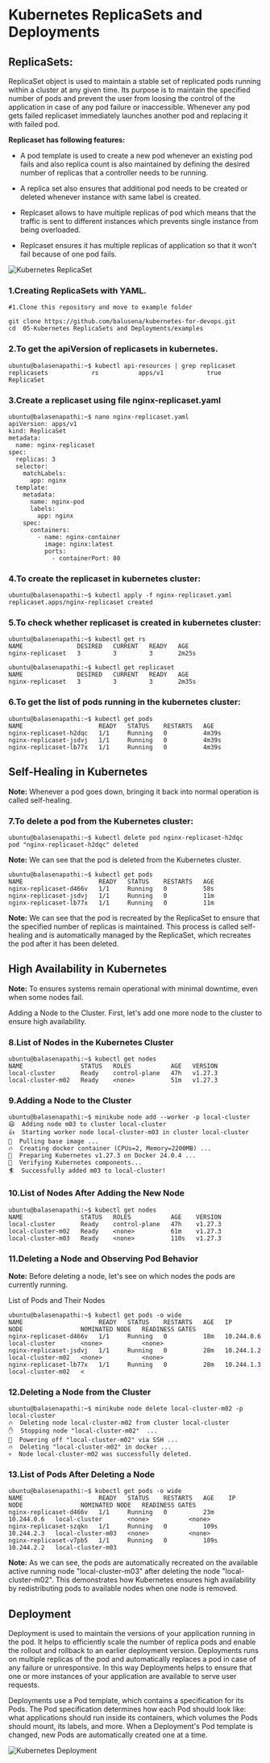 # Kubernetes ReplicaSets and Deployments

## ReplicaSets:
ReplicaSet object is used to maintain a stable set of replicated pods running within a cluster at any given 
time. Its purpose is to maintain the specified number of pods and prevent the user from loosing the control 
of the application in case of any pod failure or inaccessible. Whenever any pod gets failed replicaset 
immediately launches another pod and replacing it with failed pod.

**Replicaset has following features:**

- A pod template is used to create a new pod whenever an existing pod fails and also replica count is also 
  maintained by defining the desired number of replicas that a controller needs to be running.

- A replica set also ensures that additional pod needs to be created or deleted whenever instance with same
  label is created.

- Replcaset allows to have multiple replicas of pod which means that the traffic is sent to different 
  instances which prevents single instance from being overloaded.

- Replcaset ensures it has multiple replicas of application so that it won't fail because of one pod fails.

![Kubernetes ReplicaSet](https://github.com/balusena/kubernetes-for-devops/blob/main/05-Kubernetes%20ReplicaSets%20and%20Deployments/kubernetes_replicaset.png)

### 1.Creating ReplicaSets with YAML.
```
#1.Clone this repository and move to example folder

git clone https://github.com/balusena/kubernetes-for-devops.git
cd  05-Kubernetes ReplicaSets and Deployments/examples
```
### 2.To get the apiVersion of replicasets in kubernetes.
```
ubuntu@balasenapathi:~$ kubectl api-resources | grep replicaset
replicasets            rs           apps/v1            true         ReplicaSet
```
### 3.Create a replicaset using file nginx-replicaset.yaml
```
ubuntu@balasenapathi:~$ nano nginx-replicaset.yaml
apiVersion: apps/v1
kind: ReplicaSet
metadata:
  name: nginx-replicaset
spec:
  replicas: 3
  selector:
    matchLabels:
      app: nginx
  template:
    metadata:
      name: nginx-pod
      labels:
        app: nginx
    spec:
      containers:
        - name: nginx-container
          image: nginx:latest
          ports:
            - containerPort: 80
```
### 4.To create the replicaset in kubernetes cluster:
```
ubuntu@balasenapathi:~$ kubectl apply -f nginx-replicaset.yaml
replicaset.apps/nginx-replicaset created
```
### 5.To check whether replicaset is created in kubernetes cluster:
```
ubuntu@balasenapathi:~$ kubectl get rs
NAME               DESIRED   CURRENT   READY   AGE
nginx-replicaset   3         3         3       2m25s

ubuntu@balasenapathi:~$ kubectl get replicaset
NAME               DESIRED   CURRENT   READY   AGE
nginx-replicaset   3         3         3       2m35s
```
### 6.To get the list of pods running in the kubernetes cluster:
```
ubuntu@balasenapathi:~$ kubectl get pods
NAME                     READY   STATUS    RESTARTS   AGE
nginx-replicaset-h2dqc   1/1     Running   0          4m39s
nginx-replicaset-jsdvj   1/1     Running   0          4m39s
nginx-replicaset-lb77x   1/1     Running   0          4m39s
```
## Self-Healing in Kubernetes

**Note:** Whenever a pod goes down, bringing it back into normal operation is called self-healing.

### 7.To delete a pod from the Kubernetes cluster:
```
ubuntu@balasenapathi:~$ kubectl delete pod nginx-replicaset-h2dqc
pod "nginx-replicaset-h2dqc" deleted
```
**Note:** We can see that the pod is deleted from the Kubernetes cluster.
```
ubuntu@balasenapathi:~$ kubectl get pods
NAME                     READY   STATUS    RESTARTS   AGE
nginx-replicaset-d466v   1/1     Running   0          58s
nginx-replicaset-jsdvj   1/1     Running   0          11m
nginx-replicaset-lb77x   1/1     Running   0          11m
```
**Note:** We can see that the pod is recreated by the ReplicaSet to ensure that the specified number of 
replicas is maintained. This process is called self-healing and is automatically managed by the 
ReplicaSet, which recreates the pod after it has been deleted.

## High Availability in Kubernetes

**Note:** To ensures systems remain operational with minimal downtime, even when some nodes fail.

Adding a Node to the Cluster. First, let's add one more node to the cluster to ensure high availability.

### 8.List of Nodes in the Kubernetes Cluster
```
ubuntu@balasenapathi:~$ kubectl get nodes
NAME                STATUS   ROLES           AGE   VERSION
local-cluster       Ready    control-plane   47h   v1.27.3
local-cluster-m02   Ready    <none>          51m   v1.27.3
```
### 9.Adding a Node to the Cluster
```
ubuntu@balasenapathi:~$ minikube node add --worker -p local-cluster
😄  Adding node m03 to cluster local-cluster
👍  Starting worker node local-cluster-m03 in cluster local-cluster
🚜  Pulling base image ...
🔥  Creating docker container (CPUs=2, Memory=2200MB) ...
🐳  Preparing Kubernetes v1.27.3 on Docker 24.0.4 ...
🔎  Verifying Kubernetes components...
🏄  Successfully added m03 to local-cluster!
```
### 10.List of Nodes After Adding the New Node
```
ubuntu@balasenapathi:~$ kubectl get nodes
NAME                STATUS   ROLES           AGE    VERSION
local-cluster       Ready    control-plane   47h    v1.27.3
local-cluster-m02   Ready    <none>          61m    v1.27.3
local-cluster-m03   Ready    <none>          110s   v1.27.3
```
### 11.Deleting a Node and Observing Pod Behavior

**Note:** Before deleting a node, let's see on which nodes the pods are currently running.

List of Pods and Their Nodes
```
ubuntu@balasenapathi:~$ kubectl get pods -o wide
NAME                     READY   STATUS    RESTARTS   AGE   IP           NODE                NOMINATED NODE   READINESS GATES
nginx-replicaset-d466v   1/1     Running   0          18m   10.244.0.6   local-cluster       <none>           <none>
nginx-replicaset-jsdvj   1/1     Running   0          28m   10.244.1.2   local-cluster-m02   <none>           <none>
nginx-replicaset-lb77x   1/1     Running   0          28m   10.244.1.3   local-cluster-m02   <
```
### 12.Deleting a Node from the Cluster
```
ubuntu@balasenapathi:~$ minikube node delete local-cluster-m02 -p local-cluster
🔥  Deleting node local-cluster-m02 from cluster local-cluster
✋  Stopping node "local-cluster-m02"  ...
🛑  Powering off "local-cluster-m02" via SSH ...
🔥  Deleting "local-cluster-m02" in docker ...
💀  Node local-cluster-m02 was successfully deleted.
```
### 13.List of Pods After Deleting a Node
```
ubuntu@balasenapathi:~$ kubectl get pods -o wide
NAME                     READY   STATUS    RESTARTS   AGE    IP           NODE                NOMINATED NODE   READINESS GATES
nginx-replicaset-d466v   1/1     Running   0          23m    10.244.0.6   local-cluster       <none>           <none>
nginx-replicaset-szqkn   1/1     Running   0          109s   10.244.2.3   local-cluster-m03   <none>           <none>
nginx-replicaset-v7pb5   1/1     Running   0          109s   10.244.2.2   local-cluster-m03   
```
**Note:** As we can see, the pods are automatically recreated on the available active running node 
"local-cluster-m03" after deleting the node "local-cluster-m02". This demonstrates how Kubernetes 
ensures high availability by redistributing pods to available nodes when one node is removed.

## Deployment
Deployment is used to maintain the versions of your application running in the pod. It helps to efficiently
scale the number of replica pods and enable the rollout and rollback to an earlier deployment version. 
Deployments runs on multiple replicas of the pod and automatically replaces a pod in case of any failure or
unresponsive. In this way Deployments helps to ensure that one or more instances of your application are 
available to serve user requests.

Deployments use a Pod template, which contains a specification for its Pods. The Pod specification 
determines how each Pod should look like: what applications should run inside its containers, which 
volumes the Pods should mount, its labels, and more. When a Deployment's Pod template is changed, new 
Pods are automatically created one at a time.

![Kubernetes Deployment](https://github.com/balusena/kubernetes-for-devops/blob/main/05-Kubernetes%20ReplicaSets%20and%20Deployments/kubernetes_deployment.png)


